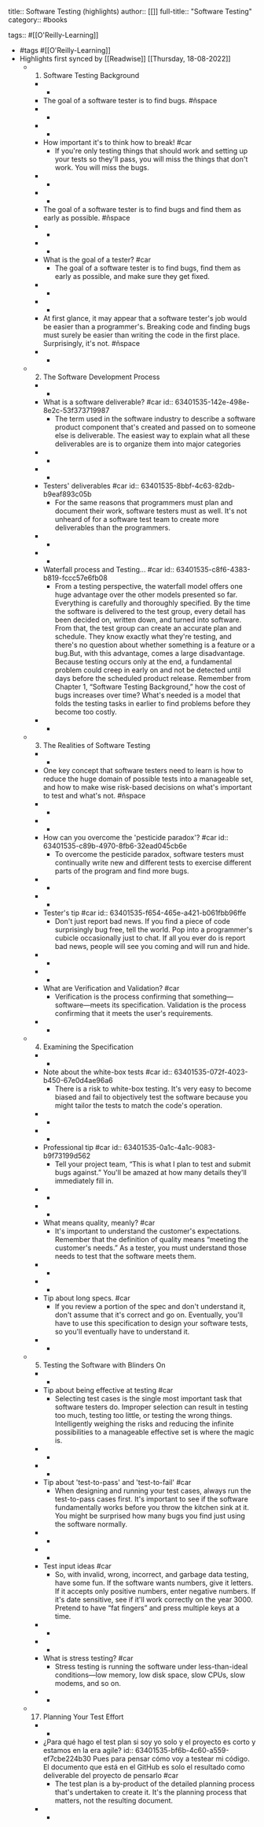 title:: Software Testing (highlights)
author:: [[]]
full-title:: "Software Testing"
category:: #books

tags:: #[[O'Reilly-Learning]]

- #tags #[[O'Reilly-Learning]]
- Highlights first synced by [[Readwise]] [[Thursday, 18-08-2022]]
	- 1. Software Testing Background
		- -
		- The goal of a software tester is to find bugs. #ñspace
		- -
		- -
		- How important it's to think how to break! #car
			- If you're only testing things that should work and setting up your tests so they'll pass, you will miss the things that don't work. You will miss the bugs.
		- -
		- -
		- The goal of a software tester is to find bugs and find them as early as possible. #ñspace
		- -
		- -
		- What is the goal of a tester? #car
			- The goal of a software tester is to find bugs, find them as early as possible, and make sure they get fixed.
		- -
		- -
		- At first glance, it may appear that a software tester's job would be easier than a programmer's. Breaking code and finding bugs must surely be easier than writing the code in the first place. Surprisingly, it's not. #ñspace
		- -
	- 2. The Software Development Process
		- -
		- What is a software deliverable? #car
		  id:: 63401535-142e-498e-8e2c-53f373719987
			- The term used in the software industry to describe a software product component that's created and passed on to someone else is deliverable. The easiest way to explain what all these deliverables are is to organize them into major categories
		- -
		- -
		- Testers' deliverables #car
		  id:: 63401535-8bbf-4c63-82db-b9eaf893c05b
			- For the same reasons that programmers must plan and document their work, software testers must as well. It's not unheard of for a software test team to create more deliverables than the programmers.
		- -
		- -
		- Waterfall process and Testing... #car
		  id:: 63401535-c8f6-4383-b819-fccc57e6fb08
			- From a testing perspective, the waterfall model offers one huge advantage over the other models presented so far. Everything is carefully and thoroughly specified. By the time the software is delivered to the test group, every detail has been decided on, written down, and turned into software. From that, the test group can create an accurate plan and schedule. They know exactly what they're testing, and there's no question about whether something is a feature or a bug.But, with this advantage, comes a large disadvantage. Because testing occurs only at the end, a fundamental problem could creep in early on and not be detected until days before the scheduled product release. Remember from Chapter 1, “Software Testing Background,” how the cost of bugs increases over time? What's needed is a model that folds the testing tasks in earlier to find problems before they become too costly.
		- -
	- 3. The Realities of Software Testing
		- -
		- One key concept that software testers need to learn is how to reduce the huge domain of possible tests into a manageable set, and how to make wise risk-based decisions on what's important to test and what's not. #ñspace
		- -
		- -
		- How can you overcome the 'pesticide paradox'? #car
		  id:: 63401535-c89b-4970-8fb6-32ead045cb6e
			- To overcome the pesticide paradox, software testers must continually write new and different tests to exercise different parts of the program and find more bugs.
		- -
		- -
		- Tester's tip #car
		  id:: 63401535-f654-465e-a421-b061fbb96ffe
			- Don't just report bad news. If you find a piece of code surprisingly bug free, tell the world. Pop into a programmer's cubicle occasionally just to chat. If all you ever do is report bad news, people will see you coming and will run and hide.
		- -
		- -
		- What are Verification and Validation? #car
			- Verification is the process confirming that something—software—meets its specification. Validation is the process confirming that it meets the user's requirements.
		- -
	- 4. Examining the Specification
		- -
		- Note about the white-box tests #car
		  id:: 63401535-072f-4023-b450-67e0d4ae96a6
			- There is a risk to white-box testing. It's very easy to become biased and fail to objectively test the software because you might tailor the tests to match the code's operation.
		- -
		- -
		- Professional tip #car
		  id:: 63401535-0a1c-4a1c-9083-b9f73199d562
			- Tell your project team, “This is what I plan to test and submit bugs against.” You'll be amazed at how many details they'll immediately fill in.
		- -
		- -
		- What means quality, meanly? #car
			- It's important to understand the customer's expectations. Remember that the definition of quality means “meeting the customer's needs.” As a tester, you must understand those needs to test that the software meets them.
		- -
		- -
		- Tip about long specs. #car
			- If you review a portion of the spec and don't understand it, don't assume that it's correct and go on. Eventually, you'll have to use this specification to design your software tests, so you'll eventually have to understand it.
		- -
	- 5. Testing the Software with Blinders On
		- -
		- Tip about being effective at testing #car
			- Selecting test cases is the single most important task that software testers do. Improper selection can result in testing too much, testing too little, or testing the wrong things. Intelligently weighing the risks and reducing the infinite possibilities to a manageable effective set is where the magic is.
		- -
		- -
		- Tip about 'test-to-pass' and 'test-to-fail' #car
			- When designing and running your test cases, always run the test-to-pass cases first. It's important to see if the software fundamentally works before you throw the kitchen sink at it. You might be surprised how many bugs you find just using the software normally.
		- -
		- -
		- Test input ideas #car
			- So, with invalid, wrong, incorrect, and garbage data testing, have some fun. If the software wants numbers, give it letters. If it accepts only positive numbers, enter negative numbers. If it's date sensitive, see if it'll work correctly on the year 3000. Pretend to have “fat fingers” and press multiple keys at a time.
		- -
		- -
		- What is stress testing? #car
			- Stress testing is running the software under less-than-ideal conditions—low memory, low disk space, slow CPUs, slow modems, and so on.
		- -
	- 17. Planning Your Test Effort
		- -
		- ¿Para qué hago el test plan si soy yo solo y el proyecto es corto y estamos en la era agile?
		  id:: 63401535-bf6b-4c60-a559-ef7cbe224b30
		  Pues para pensar cómo voy a testear mi código. El documento que está en el GitHub es solo el resultado como deliverable del proyecto de pensarlo #car
			- The test plan is a by-product of the detailed planning process that's undertaken to create it. It's the planning process that matters, not the resulting document.
		- -